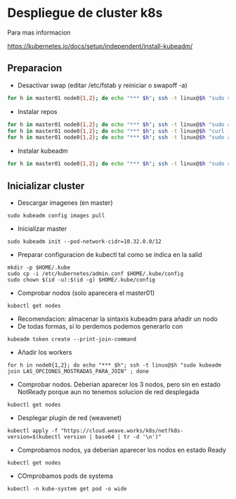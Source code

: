 # Despliegue de cluster k8s

Para mas informacion

https://kubernetes.io/docs/setup/independent/install-kubeadm/

## Preparacion

  * Desactivar swap (editar /etc/fstab y reiniciar o swapoff -a)

```bash
for h in master01 node0{1,2}; do echo "*** $h"; ssh -t linux@$h "sudo swapoff -a; cat /etc/fstab | grep -v swap | sudo tee /etc/fstab" ; done
```

  * Instalar repos

```bash
for h in master01 node0{1,2}; do echo "*** $h"; ssh -t linux@$h "sudo apt-get install -y apt-transport-https curl" ; done
for h in master01 node0{1,2}; do echo "*** $h"; ssh -t linux@$h "curl -s https://packages.cloud.google.com/apt/doc/apt-key.gpg | sudo apt-key add -" ; done
for h in master01 node0{1,2}; do echo "*** $h"; ssh -t linux@$h "sudo apt-add-repository 'deb http://apt.kubernetes.io/ kubernetes-xenial main'"; done
```

  * Instalar kubeadm

```bash
for h in master01 node0{1,2}; do echo "*** $h"; ssh -t linux@$h "sudo apt-get install -y docker.io kubeadm; sudo systemctl enable docker" ; done
```

## Inicializar cluster

  * Descargar imagenes (en master)

```
sudo kubeadm config images pull
```

  * Inicializar master

```
sudo kubeadm init --pod-network-cidr=10.32.0.0/12
```

  * Preparar configuracion de kubectl tal como se indica en la salid

```
mkdir -p $HOME/.kube
sudo cp -i /etc/kubernetes/admin.conf $HOME/.kube/config
sudo chown $(id -u):$(id -g) $HOME/.kube/config
```

  * Comprobar nodos (solo aparecera el master01)

```
kubectl get nodes
```

  * Recomendacion: almacenar la sintaxis kubeadm para añadir un nodo
  * De todas formas, si lo perdemos podemos generarlo con

```
kubeadm token create --print-join-command
```

  * Añadir los workers

```
for h in node0{1,2}; do echo "*** $h"; ssh -t linux@$h "sudo kubeadm join LAS_OPCIONES_MOSTRADAS_PARA_JOIN" ; done
```

  * Comprobar nodos. Deberian aparecer los 3 nodos, pero sin en estado NotReady porque aun no tenemos solucion de red desplegada

```
kubectl get nodes
```

  * Desplegar plugin de red (weavenet)

```
kubectl apply -f "https://cloud.weave.works/k8s/net?k8s-version=$(kubectl version | base64 | tr -d '\n')"
```

  * Comprobamos nodos, ya deberian aparecer los nodos en estado Ready

```
kubectl get nodes
```

  * COmprobamos pods de systema

```
kubectl -n kube-system get pod -o wide
```
